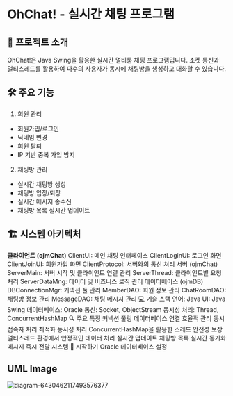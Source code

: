 # OhChat! - 실시간 채팅 프로그램


## 📌 프로젝트 소개
OhChat!은 Java Swing을 활용한 실시간 멀티룸 채팅 프로그램입니다.
소켓 통신과 멀티스레드를 활용하여 다수의 사용자가 동시에 채팅방을 생성하고 대화할 수 있습니다.

## 🛠 주요 기능
1. 회원 관리
- 회원가입/로그인
- 닉네임 변경
- 회원 탈퇴
- IP 기반 중복 가입 방지

2. 채팅방 관리
- 실시간 채팅방 생성
- 채팅방 입장/퇴장
- 실시간 메시지 송수신
- 채팅방 목록 실시간 업데이트

## 🏗 시스템 아키텍처
**클라이언트 (ojmChat)**
ClientUI: 메인 채팅 인터페이스
ClientLoginUI: 로그인 화면
ClientJoinUI: 회원가입 화면
ClientProtocol: 서버와의 통신 처리
서버 (ojmChat)
ServerMain: 서버 시작 및 클라이언트 연결 관리
ServerThread: 클라이언트별 요청 처리
ServerDataMng: 데이터 및 비즈니스 로직 관리
데이터베이스 (ojmDB)
DBConnectionMgr: 커넥션 풀 관리
MemberDAO: 회원 정보 관리
ChatRoomDAO: 채팅방 정보 관리
MessageDAO: 채팅 메시지 관리
💻 기술 스택
언어: Java
UI: Java Swing
데이터베이스: Oracle
통신: Socket, ObjectStream
동시성 처리: Thread, ConcurrentHashMap
🔍 주요 특징
커넥션 풀링
데이터베이스 연결 효율적 관리
동시 접속자 처리 최적화
동시성 처리
ConcurrentHashMap을 활용한 스레드 안전성 보장
멀티스레드 환경에서 안정적인 데이터 처리
실시간 업데이트
채팅방 목록 실시간 동기화
메시지 즉시 전달 시스템
🚀 시작하기
Oracle 데이터베이스 설정


## UML Image
![diagram-6430462117493576377](https://github.com/user-attachments/assets/cf3bdadc-b944-4a8e-8ebe-18f098647d03)

